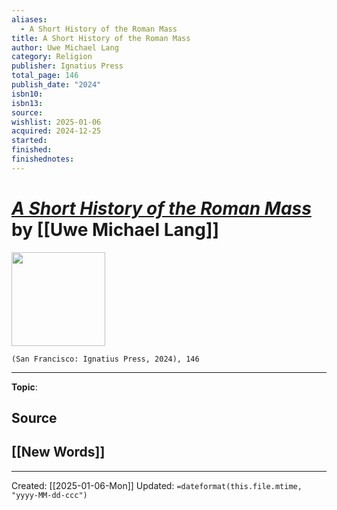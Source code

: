 ```yaml
---
aliases:
  - A Short History of the Roman Mass
title: A Short History of the Roman Mass
author: Uwe Michael Lang
category: Religion
publisher: Ignatius Press
total_page: 146
publish_date: "2024"
isbn10: 
isbn13: 
source: 
wishlist: 2025-01-06
acquired: 2024-12-25
started: 
finished: 
finishednotes:
---
```

# *[A Short History of the Roman Mass](https://ignatius.com/a-short-history-of-the-roman-mass-shrmp/)* by [[Uwe Michael Lang]]

<img src="https://cdn11.bigcommerce.com/s-cvc90x9929/images/stencil/640w/products/4241/4819/SHRMP__67701.1724172989.jpg?c=1" width=150>

`(San Francisco: Ignatius Press, 2024), 146`



--- 
**Topic**: 

**Source**
- 
 
**[[New Words]]**
- 

---
Created: [[2025-01-06-Mon]]
Updated: `=dateformat(this.file.mtime, "yyyy-MM-dd-ccc")`